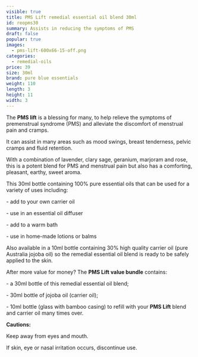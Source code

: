 ```yaml
---
visible: true
title: PMS Lift remedial essential oil blend 30ml
id: reopms30
summary: Assists in reducing the symptoms of PMS
draft: false
popular: true
images:
  - pms-lift-600x66-15-off.png
categories:
  - remedial-oils
price: 39
size: 30ml
brand: pure blue essentials
weight: 110
length: 3
height: 11
width: 3
---
```

The **PMS lift** is a blessing for many, to help relieve the symptoms of premenstrual syndrome (PMS) and alleviate the discomfort of menstrual pain and cramps.

It can assist in many areas such as mood swings, breast tenderness, pelvic cramps and fluid retention.

With a combination of lavender, clary sage, geranium, marjoram and rose, this is a potent blend for PMS and menstrual pain but also has a comforting, pleasant, earthy, sweet aroma.

This 30ml bottle containing 100% pure essential oils that can be used for a variety of uses including:

\- add to your own carrier oil

\- use in an essential oil diffuser

\- add to a warm bath

\- use in home-made lotions or balms

Also available in a 10ml bottle containing 30% high quality carrier oil (pure Australia jojoba oil) so the remedial essential oil blend is ready to be safely applied to the skin.

After more value for money? The **PMS Lift value bundle** contains:

\- a 30ml bottle of this remedial essential oil blend;

\- 30ml bottle of jojoba oil (carrier oil);

\- 10ml bottle (glass with bamboo casing) to refill with your **PMS Lift** blend and carrier oil many times over.



**Cautions:**

Keep away from eyes and mouth.

If skin, eye or nasal irritation occurs, discontinue use.